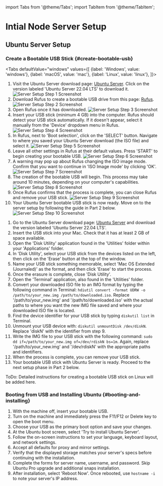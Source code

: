 import Tabs from '@theme/Tabs';
import TabItem from '@theme/TabItem';


# Intial Node Server Setup

## Ubuntu Server Setup

### Create a Bootable USB Stick {#create-bootable-usb}

<Tabs
  defaultValue="windows"
  values={[
    {label: 'Windows', value: 'windows'},
    {label: 'macOS', value: 'mac'},
    {label: 'Linux', value: 'linux'},
  ]}>

  <TabItem value="windows">

  1. Visit the Ubuntu Server download page: [Ubuntu Server](https://ubuntu.com/download/server). Click on the version labeled 'Ubuntu Server 22.04 LTS' to download it.
  ![Server Setup Step 1 Screenshot](../../../static/screenshots/guides/server-setup-windows/serverprep_1.png)
  2. Download Rufus to create a bootable USB drive from this page: [Rufus](https://rufus.ie/).
  ![Server Setup Step 2 Screenshot](../../../static/screenshots/guides/server-setup-windows/serverprep_2.png)
  3. Open Rufus once it has downloaded.
  ![Server Setup Step 3 Screenshot](../../../static/screenshots/guides/server-setup-windows/serverprep_3.png)
  4. Insert your USB stick (minimum 4 GB) into the computer. Rufus should detect your USB stick automatically. If it doesn't appear, select it manually from the 'Device' dropdown menu in Rufus.
  ![Server Setup Step 4 Screenshot](../../../static/screenshots/guides/server-setup-windows/serverprep_4.png)
  5. In Rufus, next to 'Boot selection', click on the 'SELECT' button. Navigate to where you saved your Ubuntu Server download (the ISO file) and select it.
  ![Server Setup Step 5 Screenshot](../../../static/screenshots/guides/server-setup-windows/serverprep_5.png)
  6. Leave all other settings in Rufus at their default values. Press 'START' to begin creating your bootable USB.
  ![Server Setup Step 6 Screenshot](../../../static/screenshots/guides/server-setup-windows/serverprep_6.png)
  7. A warning may pop up about Rufus changing the ISO image mode. Confirm that you want to continue in 'ISO Image mode' by clicking 'OK'.
  ![Server Setup Step 7 Screenshot](../../../static/screenshots/guides/server-setup-windows/serverprep_7.png)
  8. The creation of the bootable USB will begin. This process may take around 10 minutes, depending on your computer's capabilities.
  ![Server Setup Step 8 Screenshot](../../../static/screenshots/guides/server-setup-windows/serverprep_8.png)
  9. Once Rufus confirms that the process is complete, you can close Rufus and remove your USB stick.
  ![Server Setup Step 9 Screenshot](../../../static/screenshots/guides/server-setup-windows/serverprep_9.png)
  10. Your Ubuntu Server bootable USB stick is now ready. Move on to the server setup by following the guide in Part 2 below.
  ![Server Setup Step 10 Screenshot](../../../static/screenshots/guides/server-setup-windows/serverprep_10.png)

  </TabItem>

  <TabItem value="mac">

  1. Go to the Ubuntu Server download page: [Ubuntu Server](https://ubuntu.com/download/server) and download the version labeled 'Ubuntu Server 22.04 LTS'.
  2. Insert the USB stick into your Mac. Check that it has at least 2 GB of space available.
  3. Open the 'Disk Utility' application found in the 'Utilities' folder within your 'Applications' folder.
  4. In 'Disk Utility', select your USB stick from the devices listed on the left, then click on the 'Erase' button at the top of the window.
  5. Name your USB stick something memorable, select 'Mac OS Extended (Journaled)' as the format, and then click 'Erase' to start the process.
  6. Once the erasure is complete, close 'Disk Utility'.
  7. Open the 'Terminal' application, also found in the 'Utilities' folder.
  8. Convert your downloaded ISO file to an IMG format by typing the following command in Terminal: `hdiutil convert -format UDRW -o /path/to/your_new.img /path/to/downloaded.iso`. Replace '/path/to/your_new.img' and '/path/to/downloaded.iso' with the actual paths to where you want the new IMG file saved and where your downloaded ISO file is located.
  9. Find the device identifier for your USB stick by typing `diskutil list` in Terminal.
  10. Unmount your USB device with: `diskutil unmountDisk /dev/diskN`. Replace 'diskN' with the identifier from step 9.
  11. Write the IMG file to your USB stick with the following command: `sudo dd if=/path/to/your_new.img of=/dev/rdiskN bs=1m`. Again, replace '/path/to/your_new.img' and '/dev/rdiskN' with the appropriate paths and identifiers.
  12. When the process is complete, you can remove your USB stick.
  13. Your bootable USB stick with Ubuntu Server is ready. Proceed to the next setup phase in Part 2 below.

  </TabItem>

  <TabItem value="linux">
    ToDo: Detailed instructions for creating a bootable USB stick on Linux will be added here.
  </TabItem>

</Tabs>


### Booting from USB and Installing Ubuntu {#booting-and-installing}

1. With the machine off, insert your bootable USB.
2. Turn on the machine and immediately press the F11/F12 or Delete key to open the boot menu.
3. Choose your USB as the primary boot option and save your changes.
4. At the Ubuntu boot screen, select 'Try to install Ubuntu Server'.
5. Follow the on-screen instructions to set your language, keyboard layout, and network settings.
6. Accept all defaults for proxy and mirror settings.
7. Verify that the displayed storage matches your server's specs before continuing with the installation.
8. Complete the forms for server name, username, and password. Skip Ubuntu Pro upgrade and additional snaps installation.
9. After installation, select 'Reboot Now'. Once rebooted, use `hostname -i` to note your server's IP address.

